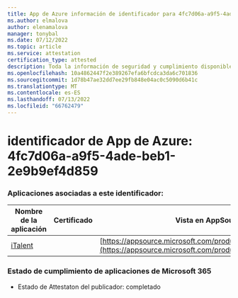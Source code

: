 ```yaml
---
title: App de Azure información de identificador para 4fc7d06a-a9f5-4ade-beb1-2e9b9ef4d859
ms.author: elmalova
author: elenamalova
manager: tonybal
ms.date: 07/12/2022
ms.topic: article
ms.service: attestation
certification_type: attested
description: Toda la información de seguridad y cumplimiento disponible para 4fc7d06a-a9f5-4ade-beb1-2e9b9ef4d859.
ms.openlocfilehash: 10a4862447f2e389267efa6bfcdca3da6c701836
ms.sourcegitcommit: 1d78b47ae32dd7ee29fb848e04ac0c5090d6b41c
ms.translationtype: MT
ms.contentlocale: es-ES
ms.lasthandoff: 07/13/2022
ms.locfileid: "66762479"
---
```

# <a name="azure-app-id-4fc7d06a-a9f5-4ade-beb1-2e9b9ef4d859"></a>identificador de App de Azure: 4fc7d06a-a9f5-4ade-beb1-2e9b9ef4d859


### <a name="apps-associated-with-this-id"></a>Aplicaciones asociadas a este identificador:
| **Nombre de la aplicación** | **Certificado** | **Vista en AppSource** |
|--------------|---------------|-----------------------|
| [iTalent](../forward/WA200004328.md) |  | [https://appsource.microsoft.com/product/office/WA200004328](https://appsource.microsoft.com/product/office/WA200004328) |

### <a name="microsoft-365-app-compliance-status"></a>Estado de cumplimiento de aplicaciones de Microsoft 365
- Estado de Attestaton del publicador: completado
